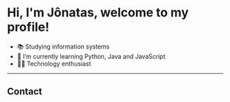 # Hi, I'm Jônatas, welcome to my profile!

- 📚 Studying information systems
- 🌱 I’m currently learning Python, Java and JavaScript
- 👨‍💻 Technology enthusiast
---
## Contact
